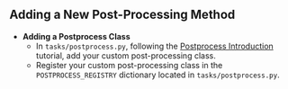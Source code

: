 ## Adding a New Post-Processing Method

- **Adding a Postprocess Class**
  - In `tasks/postprocess.py`, following the [Postprocess Introduction](../configuration_file/postprocess.md) tutorial, add your custom post-processing class.
  - Register your custom post-processing class in the `POSTPROCESS_REGISTRY` dictionary located in `tasks/postprocess.py`.